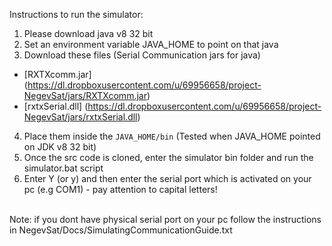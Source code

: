 Instructions to run the simulator: 
<br>
1. Please download java v8 32 bit 
2. Set an environment variable JAVA_HOME to point on that java 
3. Download these files (Serial Communication jars for java) <br>
  * [RXTXcomm.jar] (https://dl.dropboxusercontent.com/u/69956658/project-NegevSat/jars/RXTXcomm.jar) <br>
  * [rxtxSerial.dll] (https://dl.dropboxusercontent.com/u/69956658/project-NegevSat/jars/rxtxSerial.dll) <br>
4. Place them inside the `JAVA_HOME/bin` (Tested when JAVA_HOME pointed on JDK v8 32 bit)
5. Once the src code is cloned, enter the simulator bin folder and run the simulator.bat script 
6. Enter Y (or y) and then enter the serial port which is activated on your pc (e.g COM1) - pay attention to capital letters! 
<br>
Note: if you dont have physical serial port on your pc follow the instructions in NegevSat/Docs/SimulatingCommunicationGuide.txt
